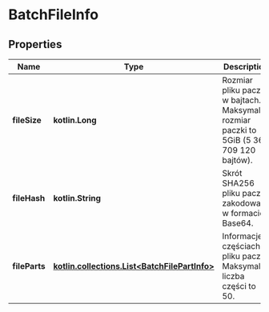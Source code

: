 
# BatchFileInfo

## Properties
| Name | Type | Description | Notes |
| ------------ | ------------- | ------------- | ------------- |
| **fileSize** | **kotlin.Long** | Rozmiar pliku paczki w bajtach. Maksymalny rozmiar paczki to 5GiB (5 368 709 120 bajtów). |  |
| **fileHash** | **kotlin.String** | Skrót SHA256 pliku paczki, zakodowany w formacie Base64. |  |
| **fileParts** | [**kotlin.collections.List&lt;BatchFilePartInfo&gt;**](BatchFilePartInfo.md) | Informacje o częściach pliku paczki. Maksymalna liczba części to 50. |  |




